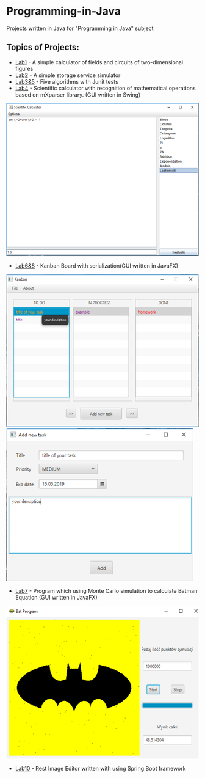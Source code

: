 # Programming-in-Java
Projects written in Java for "Programming in Java" subject
## Topics of Projects:
* [Lab1](https://github.com/Thakanashi/Programming-in-Java/tree/master/Lab1) - A simple calculator of fields and circuits of two-dimensional figures
* [Lab2](https://github.com/Thakanashi/Programming-in-Java/tree/master/Lab2) - A simple storage service simulator
* [Lab3&5](https://github.com/Thakanashi/Programming-in-Java/tree/master/Lab3%265) - Five algorithms with Junit tests
* [Lab4](https://github.com/Thakanashi/Programming-in-Java/tree/master/Lab4/SciCalcu) - Scientific calculator with recognition of mathematical operations based on mXparser library. (GUI written in Swing)
<img src=Images/ScreenshootFromSciCalc.png witdh="600" height="400">

* [Lab6&8](https://github.com/Thakanashi/Programming-in-Java/tree/master/Lab6%268) - Kanban Board with serialization(GUI written in JavaFX)
<img src=Images/mainView.png witdh="600" height="400">
<img src=Images/add%20new%20task.png witdh="600" height="400">

* [Lab7](https://github.com/Thakanashi/Programming-in-Java/tree/master/Lab7/MonteCarlo) - Program which using Monte Carlo simulation to calculate Batman Equation (GUI written in JavaFX)
<img src=Images/Example%20of%20Monte%20Carlo%20Simulation.png witdh="600" height="400">

* [Lab10](https://github.com/Thakanashi/Programming-in-Java/tree/master/Lab10%20(Spring%20boot)/ImageEditor) - Rest Image Editor written with using Spring Boot framework

